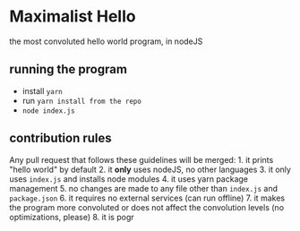 # Maximalist Hello
the most convoluted hello world program, in nodeJS

## running the program
- install `yarn`
- run `yarn install from the repo`
- `node index.js`

## contribution rules
Any pull request that follows these guidelines will be merged:
	1. it prints "hello world" by default
	2. it **only** uses nodeJS, no other languages
	3. it only uses `index.js` and installs node modules
	4. it uses yarn package management
	5. no changes are made to any file other than `index.js` and `package.json`
	6. it requires no external services (can run offline)
	7. it makes the program more convoluted or does not affect the convolution levels (no optimizations, please)
	8. it is pogr
